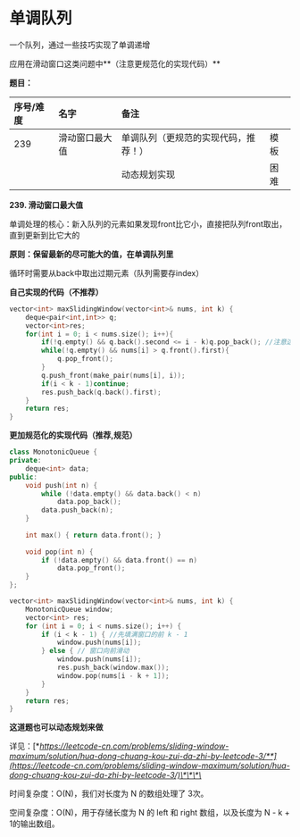 # 单调队列

一个队列，通过一些技巧实现了单调递增

应用在滑动窗口这类问题中**（注意更规范化的实现代码）**

**题目：**

| 序号/难度 | 名字 | 备注 |  |
| :--- | :--- | :--- | :--- |
| 239 | 滑动窗口最大值 | 单调队列（更规范的实现代码，推荐！） | 模板 |
|  |  | 动态规划实现 | 困难 |

**239. 滑动窗口最大值**

单调处理的核心：新入队列的元素如果发现front比它小，直接把队列front取出，直到更新到比它大的

**原则：保留最新的尽可能大的值，在单调队列里**

循环时需要从back中取出过期元素（队列需要存index）

**自己实现的代码（不推荐）**

```cpp
vector<int> maxSlidingWindow(vector<int>& nums, int k) {
    deque<pair<int,int>> q;
    vector<int>res;
    for(int i = 0; i < nums.size(); i++){
        if(!q.empty() && q.back().second <= i - k)q.pop_back(); //注意这个小于等于
        while(!q.empty() && nums[i] > q.front().first){
            q.pop_front();
        }
        q.push_front(make_pair(nums[i], i));
        if(i < k - 1)continue;
        res.push_back(q.back().first);
    }
    return res;
}
```

**更加规范化的实现代码（推荐,规范）**

```cpp
class MonotonicQueue {
private:
    deque<int> data;
public:
    void push(int n) {
        while (!data.empty() && data.back() < n) 
            data.pop_back();
        data.push_back(n);
    }
    
    int max() { return data.front(); }
    
    void pop(int n) {
        if (!data.empty() && data.front() == n)
            data.pop_front();
    }
};

vector<int> maxSlidingWindow(vector<int>& nums, int k) {
    MonotonicQueue window;
    vector<int> res;
    for (int i = 0; i < nums.size(); i++) {
        if (i < k - 1) { //先填满窗口的前 k - 1
            window.push(nums[i]);
        } else { // 窗口向前滑动
            window.push(nums[i]);
            res.push_back(window.max());
            window.pop(nums[i - k + 1]);
        }
    }
    return res;
}
```

**这道题也可以动态规划来做**

详见：[**https://leetcode-cn.com/problems/sliding-window-maximum/solution/hua-dong-chuang-kou-zui-da-zhi-by-leetcode-3/**](https://leetcode-cn.com/problems/sliding-window-maximum/solution/hua-dong-chuang-kou-zui-da-zhi-by-leetcode-3/)\*\*\*\*

时间复杂度：O\(N\)，我们对长度为 N 的数组处理了 3次。

空间复杂度：O\(N\)，用于存储长度为 N 的 left 和 right 数组，以及长度为 N - k + 1的输出数组。

